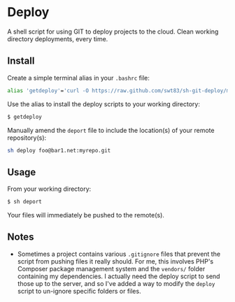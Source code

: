 # Deploy

A shell script for using GIT to deploy projects to the cloud. Clean working directory deployments, every time.

## Install

Create a simple terminal alias in your ``.bashrc`` file:

```bash
alias 'getdeploy'='curl -O https://raw.github.com/swt83/sh-git-deploy/master/deploy && curl -O https://raw.github.com/swt83/sh-git-deploy/master/deport'
```

Use the alias to install the deploy scripts to your working directory:

```bash
$ getdeploy
```

Manually amend the ``deport`` file to include the location(s) of your remote repository(s):

```bash
sh deploy foo@bar1.net:myrepo.git
```

## Usage

From your working directory:

```bash
$ sh deport
```

Your files will immediately be pushed to the remote(s).

## Notes

- Sometimes a project contains various ``.gitignore`` files that prevent the script from pushing files it really should.  For me, this involves PHP's Composer package management system and the ``vendors/`` folder containing my dependencies.  I actually need the deploy script to send those up to the server, and so I've added a way to modify the ``deploy`` script to un-ignore specific folders or files.